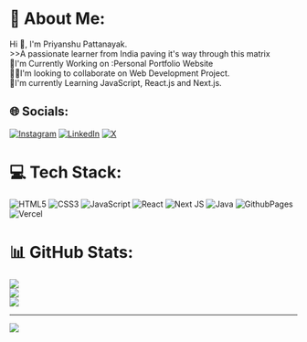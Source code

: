# 💫 About Me:
Hi 👋, I'm Priyanshu Pattanayak.<br>>>A passionate learner from India paving it's way through this matrix<br>🔭I'm Currently Working on :Personal Portfolio Website<br>👯‍♂️I'm looking to collaborate on Web Development Project.<br>🌱I'm currently Learning JavaScript, React.js and Next.js.


## 🌐 Socials:
[![Instagram](https://img.shields.io/badge/Instagram-%23E4405F.svg?logo=Instagram&logoColor=white)](https://instagram.com/why_piku) [![LinkedIn](https://img.shields.io/badge/LinkedIn-%230077B5.svg?logo=linkedin&logoColor=white)](https://linkedin.com/in/priyanshu-pattanayak-9348a027a) [![X](https://img.shields.io/badge/X-black.svg?logo=X&logoColor=white)](https://x.com/why_piku) 

# 💻 Tech Stack:
![HTML5](https://img.shields.io/badge/html5-%23E34F26.svg?style=for-the-badge&logo=html5&logoColor=white) ![CSS3](https://img.shields.io/badge/css3-%231572B6.svg?style=for-the-badge&logo=css3&logoColor=white) ![JavaScript](https://img.shields.io/badge/javascript-%23323330.svg?style=for-the-badge&logo=javascript&logoColor=%23F7DF1E) ![React](https://img.shields.io/badge/react-%2320232a.svg?style=for-the-badge&logo=react&logoColor=%2361DAFB) ![Next JS](https://img.shields.io/badge/Next-black?style=for-the-badge&logo=next.js&logoColor=white) ![Java](https://img.shields.io/badge/java-%23ED8B00.svg?style=for-the-badge&logo=openjdk&logoColor=white) ![GithubPages](https://img.shields.io/badge/github%20pages-121013?style=for-the-badge&logo=github&logoColor=white) ![Vercel](https://img.shields.io/badge/vercel-%23000000.svg?style=for-the-badge&logo=vercel&logoColor=white)
# 📊 GitHub Stats:
![](https://github-readme-stats.vercel.app/api?username=Mavricx&theme=dark&hide_border=false&include_all_commits=true&count_private=true)<br/>
![](https://github-readme-streak-stats.herokuapp.com/?user=Mavricx&theme=dark&hide_border=false)<br/>
![](https://github-readme-stats.vercel.app/api/top-langs/?username=Mavricx&theme=dark&hide_border=false&include_all_commits=true&count_private=true&layout=compact)

---
[![](https://visitcount.itsvg.in/api?id=Mavricx&icon=0&color=1)](https://visitcount.itsvg.in)

<!-- Proudly created with GPRM ( https://gprm.itsvg.in ) -->
